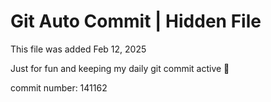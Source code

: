 # Git Auto Commit | Hidden File

This file was added Feb 12, 2025

Just for fun and keeping my daily git commit active 🤪

commit number: 141162
